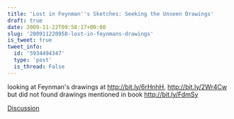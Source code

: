 ```yaml
---
title: 'Lost in Feynman''s Sketches: Seeking the Unseen Drawings'
draft: true
date: 2009-11-22T09:58:17+00:00
slug: '200911220958-lost-in-feynmans-drawings'
is_tweet: true
tweet_info:
  id: '5934494347'
  type: 'post'
  is_thread: False
---
```




looking at Feynman's drawings at http://bit.ly/6rHnhH, http://bit.ly/2Wr4Cw but did not found drawings mentioned in book http://bit.ly/FdmSy

[Discussion](https://x.com/sytelus/status/5934494347)
